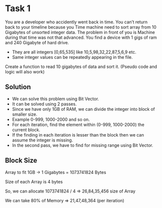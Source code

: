 # Task 1

You are a developer who accidently went back in time. You can’t return back to your timeline
because you Time machine need to sort array from 10 Gigabytes of unsorted integer data. The
problem in front of you is Machine during that time was not that advanced. You find a device with 1
gigs of ram and 240 Gigabyte of hard drive.

- They are all integers [0,65,535] like 10,5,98,32,22,87,5,6,9 etc.
- Same integer values can be repeatedly appearing in the file.

Create a function to read 10 gigabytes of data and sort it. (Pseudo code and logic will also work)

## Solution

- We can solve this problem using Bit Vector.
- It can be solved using 2 passes.
- Since we have only 1GB of RAM, we can divide the integer into block of smaller size.
- Example 0-999, 1000-2000 and so on.
- For each iteration, find the element within (0-999, 1000-2000) the current block.
- If the finding in each iteration is lesser than the block then we can assume the integer is missing.
- In the second pass, we have to find for missing range using Bit Vector.

## Block Size

Array to fit 1GB -> 1 Gigabytes = 1073741824 Bytes

Size of each Array is 4 bytes

So, we can allocate 1073741824 / 4 => 26,84,35,456 size of Array

We can take 80% of Memory => 21,47,48,364 (per iteration)

